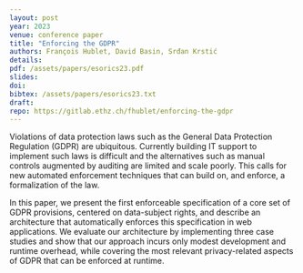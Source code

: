 ```yaml
---
layout: post
year: 2023
venue: conference paper
title: "Enforcing the GDPR"
authors: François Hublet, David Basin, Srđan Krstić
details:
pdf: /assets/papers/esorics23.pdf
slides:
doi: 
bibtex: /assets/papers/esorics23.txt
draft:
repo: https://gitlab.ethz.ch/fhublet/enforcing-the-gdpr
---
```


Violations of data protection laws such as the General Data Protection Regulation (GDPR) are ubiquitous.
Currently building IT support to implement such laws is difficult and the alternatives such as
manual controls augmented by auditing are limited and scale poorly. This calls for new automated
enforcement techniques that can build on, and enforce, a formalization of the law.

In this paper, we present the first enforceable specification of a core set of GDPR provisions,
centered on data-subject rights, and describe an architecture that automatically enforces this
specification in web applications. We evaluate our architecture by implementing three case studies
and show that our approach incurs only modest development and runtime overhead, while covering the
most relevant privacy-related aspects of GDPR that can be enforced at runtime.

